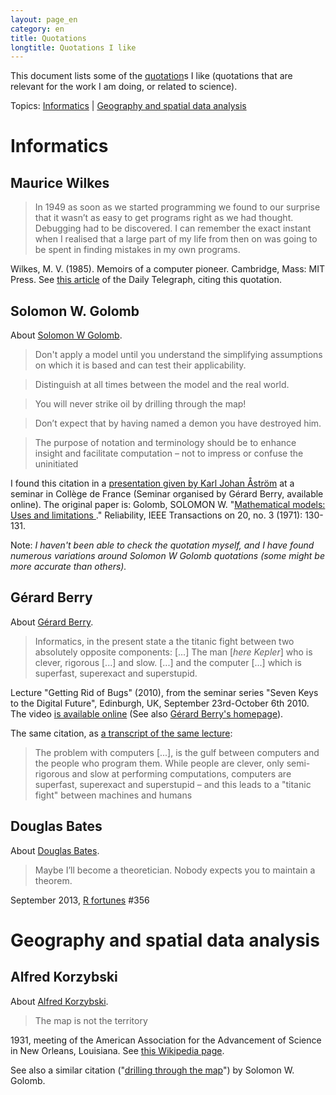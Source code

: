 ```yaml
---
layout: page_en
category: en
title: Quotations
longtitle: Quotations I like
---
```


This document lists some of the [quotation][]s I like (quotations 
that are relevant for the work I am doing, or related to science). 

Topics: [Informatics](#informatics) | [Geography and spatial data 
analysis](#geography)



Informatics   <a name="informatics"></a>
===========

Maurice Wilkes
--------------

> In 1949 as soon as we started programming we found to our surprise 
> that it wasn’t as easy to get programs right as we had thought. 
> Debugging had to be discovered. I can remember the exact instant 
> when I realised that a large part of my life from then on was going 
> to be spent in finding mistakes in my own programs.

Wilkes, M. V. (1985). Memoirs of a computer pioneer. Cambridge, 
Mass: MIT Press. See [this article][MauriceWilkes] of the Daily 
Telegraph, citing this quotation.



Solomon W. Golomb   <a name="golomb"></a>
-----------------

About [Solomon W Golomb](http://en.wikipedia.org/wiki/Solomon_W._Golomb).

> Don't apply a model until you understand the simplifying assumptions 
> on which it is based and can test their applicability.

> Distinguish at all times between the model and the real world. 

> You will never strike oil by drilling through the map!

> Don’t expect that by having named a demon you have destroyed him.

> The purpose of notation and terminology should be to enhance 
> insight and facilitate computation – not to impress or confuse 
> the uninitiated

I found this citation in a [presentation given by Karl Johan 
Åström][KJAstrom] at a seminar in Collège de France 
(Seminar organised by Gérard Berry, available online). The original 
paper is: Golomb, SOLOMON W. "[Mathematical models: Uses and limitations
][SolomonGolomb]." Reliability, IEEE Transactions on 20, no. 3 
(1971): 130-131.

Note: _I haven't been able to check the quotation myself, and I 
have found numerous variations around Solomon W Golomb quotations 
(some might be more accurate than others)._



Gérard Berry
------------

About [Gérard Berry](http://en.wikipedia.org/wiki/G%C3%A9rard_Berry).

> Informatics, in the present state a the titanic fight between
> two absolutely opposite components: [...]
> The man [_here Kepler_] who is clever, rigorous [...] and slow. [...]
> and the computer [...] which is superfast, superexact and superstupid.

Lecture "Getting Rid of Bugs" (2010), from the seminar series "Seven 
Keys to the Digital Future", Edinburgh, UK, September 23rd-October 
6th 2010. The video [is available online][GettingRid] (See also 
[Gérard Berry's homepage][GerardBerry]).

The same citation, as [a transcript of the same lecture][SevenKeys2]:

> The problem with computers [...], is the gulf between computers 
> and the people who program them. While people are clever,
> only semi-rigorous and slow at performing computations, computers 
> are superfast, superexact and superstupid – and this leads to
> a "titanic fight" between machines and humans



Douglas Bates
-------------

About [Douglas Bates](http://www.stat.wisc.edu/~bates/).

> Maybe I’ll become a theoretician. Nobody expects you to maintain 
> a theorem.

September 2013, [R fortunes][RFortunes] #356 



Geography and spatial data analysis   <a name="geography"></a>
===================================

Alfred Korzybski
----------------

About [Alfred Korzybski](http://en.wikipedia.org/wiki/Alfred_Korzybski).

> The map is not the territory

1931, meeting of the American Association for the Advancement of 
Science in New Orleans, Louisiana. See [this Wikipedia 
page][mapterritory].

See also a similar citation ("[drilling through the map](#golomb)") 
by Solomon W. Golomb.



<!-- List of links -->
[quotation]:     https://en.wikipedia.org/wiki/Quotation                     "Quotation (Wikipedia)"
[mapterritory]:  http://en.wikipedia.org/wiki/Map%E2%80%93territory_relation "Map–territory relation (Wikipedia)"
[MauriceWilkes]: http://www.telegraph.co.uk/news/obituaries/technology-obituaries/8171435/Professor-Sir-Maurice-Wilkes.html "Maurice Wilkes obituary (Daily Telegraph)"
[SolomonGolomb]: http://dx.doi.org/10.1109/TR.1971.5216113 "Solomon Golomb Mathematical models: Uses and limitations"
[KJAstrom]:      http://www.college-de-france.fr/site/gerard-berry/seminar-2014-03-19-17h00.htm
[RFortunes]:     http://cran.r-project.org/web/packages/fortunes/vignettes/fortunes.pdf "R Fortunes vignette on CRAN" 
[GettingRid]:    http://www-sop.inria.fr/members/Gerard.Berry/VideosEdinburgh/GETTING_RID_H264_768kbit.mp4 "Getting Rid of Bugs - video (Gérard Berry)"
[GerardBerry]:   http://www-sop.inria.fr/members/Gerard.Berry/ "Gérard Berry’s Home Page"
[SevenKeys]:     http://idea.ed.ac.uk/future/ "Seven Keys to the Digital Future (conference)"
[SevenKeys2]:    http://www.royalsoced.org.uk/cms/files/events/reports/2009-2010/berry_bishop_final.pdf "Seven Keys to the Digital Future (transcript)"


